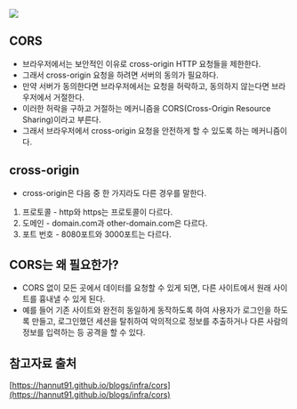 ![](https://blog.kakaocdn.net/dn/bGFCGK/btqzYp0iB4M/TcGaIXZuXiqb9J4Kzhq9I0/img.png)

## CORS
- 브라우저에서는 보안적인 이유로 cross-origin HTTP 요청들을 제한한다.
- 그래서 cross-origin 요청을 하려면 서버의 동의가 필요하다.
- 만약 서버가 동의한다면 브라우저에서는 요청을 허락하고, 동의하지 않는다면 브라우저에서 거절한다.
- 이러한 허락을 구하고 거절하는 메커니즘을 CORS(Cross-Origin Resource Sharing)이라고 부른다.
- 그래서 브라우저에서 cross-origin 요청을 안전하게 할 수 있도록 하는 메커니즘이다.

## cross-origin
- cross-origin은 다음 중 한 가지라도 다른 경우를 말한다.
1. 프로토콜 - http와 https는 프로토콜이 다르다.
2. 도메인 - domain.com과 other-domain.com은 다르다.
3. 포트 번호 - 8080포트와 3000포트는 다르다.

## CORS는 왜 필요한가?
- CORS 없이 모든 곳에서 데이터를 요청할 수 있게 되면, 다른 사이트에서 원래 사이트를 흉내낼 수 있게 된다.
- 예를 들어 기존 사이트와 완전히 동일하게 동작하도록 하여 사용자가 로그인을 하도록 만들고, 로그인했던 세션을 탈취하여 악의적으로 정보를 추출하거나 다른 사람의 정보를 입력하는 등 공격을 할 수 있다.

## 참고자료 출처
[https://hannut91.github.io/blogs/infra/cors](https://hannut91.github.io/blogs/infra/cors)